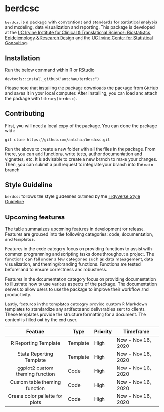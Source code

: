# berdcsc

`berdcsc` is a package with conventions and standards for statistical analysis and modeling, data visualization and reporting. This package is developed at the [UC Irvine Institute for Clinical & Translational Science: Biostatistcs, Epideiemology & Research Design](https://www.icts.uci.edu/services/berd1.php) and the [UC Irvine Center for Statistical Consulting](https://statconsulting.uci.edu/).

## Installation

Run the below command within R or RStudio

```
devtools::install_github("antchau/berdcsc")
```

Please note that installing the package downloads the package from GitHub and saves it in your local computer. After installing, you can load and attach the package with `library(berdcsc)`. 

## Contributing

First, you will need a local copy of the package. You can clone the package with:

```
git clone https://github.com/antchau/berdcsc.git
```

Run the above to create a new folder with all the files in the package. From there, you can add functions, write tests, author documentation and vignettes, etc. It is advisable to create a new branch to make your changes. Then, you can submit a pull request to integrate your branch into the `main` branch.

## Style Guideline

`berdcsc` follows the style guidelines outlined by the [Tidyverse Style Guideline](https://style.tidyverse.org/)

## Upcoming features

The table summarizes upcoming features in development for release. Features are grouped into the following categories: code, documentation, and templates. 

Features in the code category focus on providing functions to assist with common programming and scripting tasks done throughout a project. The functions can fall under a few categories such as data management, data visualization, and theming/branding functions. Functions are tested beforehand to ensure correctness and robustness.

Features in the documentation category focus on providing documentation to illustrate how to use various aspects of the package. The documentation serves to allow users to use the package to improve their workflow and producitivity.

Lastly, features in the templates cateogry provide custom R Markdown templates to standardize any artifacts and deliverables sent to clients. These templates provide the structure formatting for a document. The content is filled out by the end user.


|             Feature             | Type     | Priority | Timeframe          |
|:-------------------------------:|----------|----------|--------------------|
| R Reporting Template            | Template | High     | Now - Nov 16, 2020 |
| Stata Reporting Template        | Template | High     | Now - Nov 16, 2020 |
| ggplot2 custom theming function | Code     | High     | Now - Nov 16, 2020 |
| Custom table theming function   | Code     | High     | Now - Nov 16, 2020 |
| Create color pallette for plots | Code     | High     | Now - Nov 16, 2020 |
